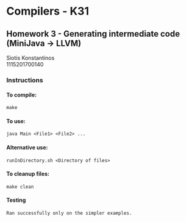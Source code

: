 # Compilers - K31
## Homework 3 - Generating intermediate code (MiniJava -> LLVM)

Siotis Konstantinos\
1115201700140

### Instructions

#### To compile:

    make

#### To use:

    java Main <File1> <File2> ...

#### Alternative use:

    runInDirectory.sh <Directory of files>

#### To cleanup files:

    make clean


#### Testing
    Ran successfully only on the simpler examples.